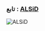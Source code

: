 
### تابع : [ALSiD](https://t.me/syntral) ###

![ALSiD](https://te.legra.ph/file/90d376aa72fde4c601cdd.jpg)
